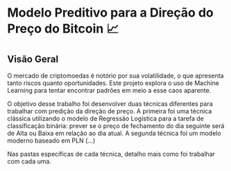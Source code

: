 # Modelo Preditivo para a Direção do Preço do Bitcoin 📈

## Visão Geral

O mercado de criptomoedas é notório por sua volatilidade, o que apresenta tanto riscos quanto oportunidades. Este projeto explora o uso de Machine Learning para tentar encontrar padrões em meio a esse caos aparente.

O objetivo desse trabalho foi desenvolver duas técnicas diferentes para trabalhar com predição da direção de preço. A primeira foi uma técnica clássica utilizando o modelo de Regressão Logística para a tarefa de classificação binária: prever se o preço de fechamento do dia seguinte será de Alta ou Baixa em relação ao dia atual. A segunda técnica foi um modelo moderno baseado em PLN (...)

Nas pastas específicas de cada técnica, detalho mais como foi trabalhar com cada uma.


